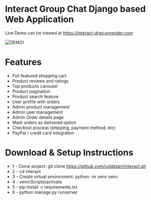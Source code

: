 # Interact Group Chat Django based Web Application

Live Demo can be viewed at https://interact-drgy.onrender.com


![DEMO!](https://drive.google.com/file/d/1mO_ylbF2yj5DdxrIrpaW_7cPntxjE0Xy/view?usp=sharing)


# Features
* Full featured shopping cart
* Product reviews and ratings
* Top products carousel
* Product pagination
* Product search feature
* User profile with orders
* Admin product management
* Admin user management
* Admin Order details page
* Mark orders as delivered option
* Checkout process (shipping, payment method, etc)
* PayPal / credit card integration


# Download & Setup Instructions

* 1 - Clone project: git clone https://github.com/coldstarr/interact.git
* 2 - cd interact
* 3 - Create virtual environment: python -m venv venv
* 4 - venv\Scripts\activate
* 5 - pip install -r requirements.txt
* 6 - python manage.py runserver
